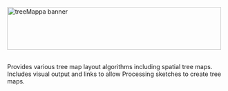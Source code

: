 <img src='http://staff.city.ac.uk/~jwo/treemappa/images/banner.png' alt='treeMappa banner' width='495' align='center' height='100' />
<br /><br />

Provides various tree map layout algorithms including spatial tree maps. Includes visual output and links to allow Processing sketches to create tree maps.